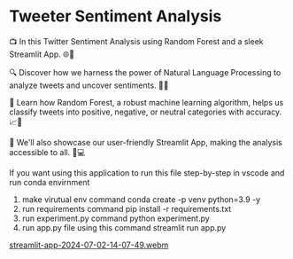 # Tweeter Sentiment Analysis

📺 In this Twitter Sentiment Analysis using Random Forest and a sleek Streamlit App. 🌐🌟

🔍 Discover how we harness the power of Natural Language Processing to analyze tweets and uncover sentiments. 💬🤖

🌲 Learn how Random Forest, a robust machine learning algorithm, helps us classify tweets into positive, negative, or neutral categories with accuracy. 📈🌟

🚀 We'll also showcase our user-friendly Streamlit App, making the analysis accessible to all. 📱💻



If you want using this application to run this file step-by-step in vscode and run conda envirnment
1. make virutual env command   conda create -p venv python=3.9 -y
2. run requirements command pip install -r requirements.txt
3. run experiment.py command python experiment.py
4. run app.py file using this command streamlit run  app.py


[streamlit-app-2024-07-02-14-07-49.webm](https://github.com/Abhishek-guptaaa/Tweete_analysis/assets/101599136/27d32cf9-8577-4915-8c03-979bf86c27ac)

